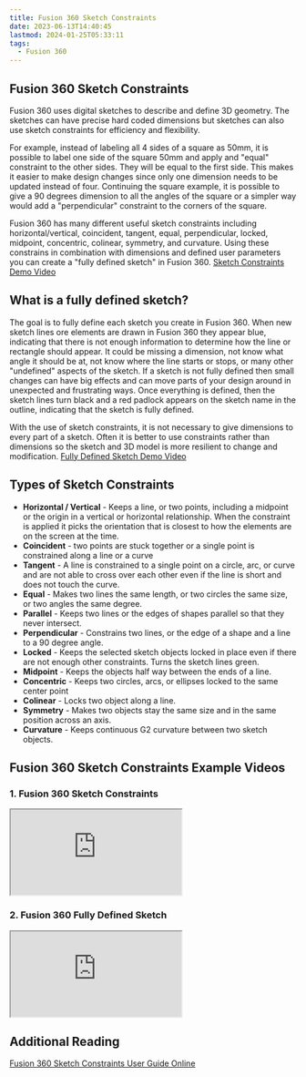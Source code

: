 ```yaml
---
title: Fusion 360 Sketch Constraints
date: 2023-06-13T14:40:45
lastmod: 2024-01-25T05:33:11
tags:
  - Fusion 360
---
```


## Fusion 360 Sketch Constraints

Fusion 360 uses digital sketches to describe and define 3D geometry. The sketches can have precise hard coded dimensions but sketches can also use sketch constraints for efficiency and flexibility.

For example, instead of labeling all 4 sides of a square as 50mm, it is possible to label one side of the square 50mm and apply and "equal" constraint to the other sides. They will be equal to the first side. This makes it easier to make design changes since only one dimension needs to be updated instead of four. Continuing the square example, it is possible to give a 90 degrees dimension to all the angles of the square or a simpler way would add a "perpendicular" constraint to the corners of the square.

Fusion 360 has many different useful sketch constraints including horizontal/vertical, coincident, tangent, equal, perpendicular, locked, midpoint, concentric, colinear, symmetry, and curvature. Using these constrains in combination with dimensions and defined user parameters you can create a "fully defined sketch" in Fusion 360. [Sketch Constraints Demo Video](https://www.youtu.be/vNdBkiO8Nfc)

## What is a fully defined sketch?

The goal is to fully define each sketch you create in Fusion 360. When new sketch lines ore elements are drawn in Fusion 360 they appear blue, indicating that there is not enough information to determine how the line or rectangle should appear. It could be missing a dimension, not know what angle it should be at, not know where the line starts or stops, or many other "undefined" aspects of the sketch. If a sketch is not fully defined then small changes can have big effects and can move parts of your design around in unexpected and frustrating ways. Once everything is defined, then the sketch lines turn black and a red padlock appears on the sketch name in the outline, indicating that the sketch is fully defined.

With the use of sketch constraints, it is not necessary to give dimensions to every part of a sketch. Often it is better to use constraints rather than dimensions so the sketch and 3D model is more resilient to change and modification. [Fully Defined Sketch Demo Video](https://www.youtu.be/9k7nsXpbZ5A)

## Types of Sketch Constraints

- **Horizontal / Vertical** - Keeps a line, or two points, including a midpoint or the origin in a vertical or horizontal relationship. When the constraint is applied it picks the orientation that is closest to how the elements are on the screen at the time.
- **Coincident** - two points are stuck together or a single point is constrained along a line or a curve
- **Tangent** - A line is constrained to a single point on a circle, arc, or curve and are not able to cross over each other even if the line is short and does not touch the curve.
- **Equal** - Makes two lines the same length, or two circles the same size, or two angles the same degree.
- **Parallel** - Keeps two lines or the edges of shapes parallel so that they never intersect.
- **Perpendicular** - Constrains two lines, or the edge of a shape and a line to a 90 degree angle.
- **Locked** - Keeps the selected sketch objects locked in place even if there are not enough other constraints. Turns the sketch lines green.
- **Midpoint** - Keeps the objects half way between the ends of a line.
- **Concentric** - Keeps two circles, arcs, or ellipses locked to the same center point
- **Colinear** - Locks two object along a line.
- **Symmetry** - Makes two objects stay the same size and in the same position across an axis.
- **Curvature** - Keeps continuous G2 curvature between two sketch objects.

## Fusion 360 Sketch Constraints Example Videos

<div class="video-grid">

<div class="video-card">

### 1. Fusion 360 Sketch Constraints

<div class="iframe-16-9-container"><iframe class="youTubeIframe" src="https://www.youtube.com/embed/vNdBkiO8Nfc?rel=0" width="300" height="150" allowfullscreen="allowfullscreen"></iframe></div>

</div>
<div class="video-card">

### 2. Fusion 360 Fully Defined Sketch

<div class="iframe-16-9-container"><iframe class="youTubeIframe" src="https://www.youtube.com/embed/9k7nsXpbZ5A?rel=0" width="300" height="150" allowfullscreen="allowfullscreen"></iframe></div>

</div>

</div>

## Additional Reading

[Fusion 360 Sketch Constraints User Guide Online](https://help.autodesk.com/view/fusion360/ENU/?guid=SKT-CONSTRAINTS)
